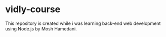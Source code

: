 # vidly-course
This repository is created while i was learning back-end web development using Node.js by Mosh Hamedani.
